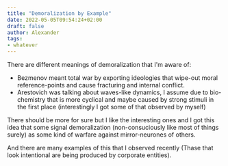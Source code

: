 ```yaml
---
title: "Demoralization by Example"
date: 2022-05-05T09:54:24+02:00
draft: false
author: Alexander
tags:
- whatever
---
```


There are different meanings of demoralization that I'm aware of:
- Bezmenov meant total war by exporting ideologies that wipe-out moral reference-points and
  cause fracturing and internal conflict.
- Arestovich was talking about waves-like dynamics, I assume due to bio-chemistry
  that is more cyclical and maybe caused by strong stimuli in the first place
  (interestingly I got some of that observed by myself)

There should be more for sure but I like the interesting ones and I got this idea that
some signal demoralization (non-consuciously like most of things surely)
as some kind of warfare against mirror-neurones of others.

And there are many examples of this that I observed recently (Thase that look intentional are being produced by corporate entities).
